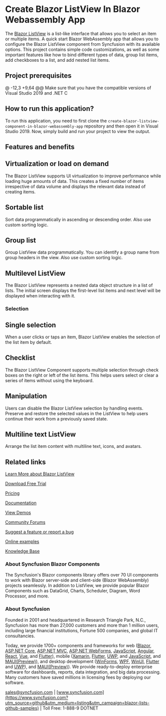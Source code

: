  # Create Blazor ListView In Blazor Webassembly App

The [Blazor ListView](https://www.syncfusion.com/blazor-components/blazor-listview?utm_source=github&utm_medium=listing&utm_campaign=blazor-lists-github-samples) is a list-like interface that allows you to select an item or multiple items. A quick start Blazor WebAssembly app that allows you to configure the Blazor ListView component from Syncfusion with its available options. This project contains simple code customizations, as well as some important features like how to bind different types of data, group list items, add checkboxes to a list, and add nested list items.

## Project prerequisites

@ -12,3 +9,64 @@ Make sure that you have the compatible versions of Visual Studio 2019 and .NET C

## How to run this application?

To run this application, you need to first clone the `create-blazor-listview-component-in-blazor-webassembly-app` repository and then open it in Visual Studio 2019. Now, simply build and run your project to view the output.

## Features and benefits

## Virtualization or load on demand
The Blazor ListView supports UI virtualization to improve performance while loading huge amounts of data. This creates a fixed number of items irrespective of data volume and displays the relevant data instead of creating items.

## Sortable list
Sort data programmatically in ascending or descending order. Also use custom sorting logic.

## Group list
Group ListView data programmatically. You can identify a group name from group headers in the view. Also use custom sorting logic.

## Multilevel ListView
The Blazor ListView represents a nested data object structure in a list of lists. The initial screen displays the first-level list items and next level will be displayed when interacting with it.

### Selection

## Single selection

When a user clicks or taps an item, Blazor ListView enables the selection of the list item by default.

## Checklist

The Blazor ListView Component supports multiple selection through check boxes on the right or left of the list items. This helps users select or clear a series of items without using the keyboard.

## Manipulation

Users can disable the Blazor ListView selection by handling events. Preserve and restore the selected values in the ListView to help users continue their work from a previously saved state.

## Multiline text ListView
Arrange the list item content with multiline text, icons, and avatars.

## Related links
[Learn More about Blazor ListView](https://www.syncfusion.com/blazor-components/blazor-listview?utm_source=github&utm_medium=listing&utm_campaign=blazor-lists-github-samples)

[Download Free Trial](https://www.syncfusion.com/downloads/blazor?utm_source=github&utm_medium=listing&utm_campaign=blazor-lists-github-samples)

[Pricing](https://www.syncfusion.com/sales/products/blazor?utm_source=github&utm_medium=listing&utm_campaign=blazor-lists-github-samples)

[Documentation](https://blazor.syncfusion.com/documentation/listview/getting-started?utm_source=github&utm_medium=listing&utm_campaign=blazor-lists-github-samples)

[View Demos](https://blazor.syncfusion.com/demos/listview/default-functionalities?utm_source=github&utm_medium=listing&utm_campaign=blazor-lists-github-samples)

[Community Forums](https://www.syncfusion.com/forums/blazor-components?utm_source=github&utm_medium=listing&utm_campaign=blazor-lists-github-samples)

[Suggest a feature or report a bug](https://www.syncfusion.com/feedback/blazor-components?utm_source=github&utm_medium=listing&utm_campaign=winforms-lists-github-samples)

[Online examples](https://blazor.syncfusion.com/demos/listview/default-functionalities?utm_source=github&utm_medium=listing&utm_campaign=blazor-lists-github-samples)

[Knowledge Base](https://www.syncfusion.com/kb/blazor-components?utm_source=github&utm_medium=listing&utm_campaign=blazor-lists-github-samples)

### About Syncfusion Blazor Components
The Syncfusion's Blazor components library offers over 70 UI components to work with Blazor server-side and client-side (Blazor WebAssembly) projects seamlessly. In addition to ListView, we provide popular Blazor Components such as DataGrid, Charts, Scheduler, Diagram, Word Processor, and more.

### About Syncfusion

Founded in 2001 and headquartered in Research Triangle Park, N.C., Syncfusion has more than 27,000 customers and more than 1 million users, including large financial institutions, Fortune 500 companies, and global IT consultancies.
 
Today, we provide 1700+ components and frameworks for web ([Blazor](https://www.syncfusion.com/blazor-components?utm_source=github&utm_medium=listing&utm_campaign=blazor-lists-github-samples), [ASP.NET Core](https://www.syncfusion.com/aspnet-core-ui-controls?utm_source=github&utm_medium=listing&utm_campaign=blazor-lists-github-samples), [ASP.NET MVC](https://www.syncfusion.com/aspnet-mvc-ui-controls?utm_source=github&utm_medium=listing&utm_campaign=blazor-lists-github-samples), [ASP.NET WebForms](https://www.syncfusion.com/jquery/aspnet-webforms-ui-controls?utm_source=github&utm_medium=listing&utm_campaign=blazor-lists-github-samples), [JavaScript](https://www.syncfusion.com/javascript-ui-controls?utm_source=github&utm_medium=listing&utm_campaign=blazor-lists-github-samples), [Angular](https://www.syncfusion.com/angular-ui-components?utm_source=github&utm_medium=listing&utm_campaign=blazor-lists-github-samples), [React](https://www.syncfusion.com/react-ui-components?utm_source=github&utm_medium=listing&utm_campaign=blazor-lists-github-samples), [Vue](https://www.syncfusion.com/vue-ui-components?utm_source=github&utm_medium=listing&utm_campaign=blazor-lists-github-samples), and [Flutter](https://www.syncfusion.com/flutter-widgets?utm_source=github&utm_medium=listing&utm_campaign=blazor-lists-github-samples)), mobile ([Xamarin](https://www.syncfusion.com/xamarin-ui-controls?utm_source=github&utm_medium=listing&utm_campaign=blazor-lists-github-samples), [Flutter](https://www.syncfusion.com/flutter-widgets?utm_source=github&utm_medium=listing&utm_campaign=blazor-lists-github-samples), [UWP](https://www.syncfusion.com/uwp-ui-controls?utm_source=github&utm_medium=listing&utm_campaign=blazor-lists-github-samples), and [JavaScript](https://www.syncfusion.com/javascript-ui-controls?utm_source=github&utm_medium=listing&utm_campaign=blazor-lists-github-samples), and [MAUI(Preview)](https://www.syncfusion.com/maui-controls?utm_source=github&utm_medium=listing&utm_campaign=blazor-lists-github-samples)), and desktop development ([WinForms](https://www.syncfusion.com/winforms-ui-controls?utm_source=github&utm_medium=listing&utm_campaign=blazor-lists-github-samples), [WPF](https://www.syncfusion.com/wpf-controls?utm_source=github&utm_medium=listing&utm_campaign=blazor-lists-github-samples), [WinUI](https://www.syncfusion.com/winui-controls?utm_source=github&utm_medium=listing&utm_campaign=blazor-lists-github-samples), [Flutter](https://www.syncfusion.com/flutter-widgets?utm_source=github&utm_medium=listing&utm_campaign=blazor-lists-github-samples) and [UWP](https://www.syncfusion.com/uwp-ui-controls?utm_source=github&utm_medium=listing&utm_campaign=blazor-lists-github-samples)), and [MAUI(Preview)](https://www.syncfusion.com/maui-controls?utm_source=github&utm_medium=listing&utm_campaign=blazor-lists-github-samples)). We provide ready-to-deploy enterprise software for dashboards, reports, data integration, and big data processing. Many customers have saved millions in licensing fees by deploying our software.

[sales@syncfusion.com](mailto:sales@syncfusion.com?Subject=Syncfusion%20Blazor%20-%20GitHUb) | [www.syncfusion.com](https://www.syncfusion.com?utm_source=github&utm_medium=listing&utm_campaign=blazor-lists-github-samples) | Toll Free: 1-888-9 DOTNET
